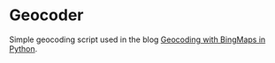# Geocoder

Simple geocoding script used in the blog [Geocoding with BingMaps in Python](http://blencorp.com/blog/2012/06/geocoding-with-bingmaps-in-python/).

